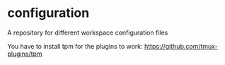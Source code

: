 # configuration
A repository for different workspace configuration files

You have to install tpm for the plugins to work: https://github.com/tmux-plugins/tpm
